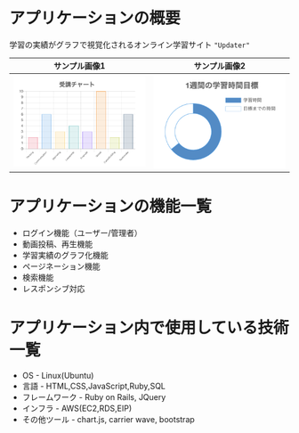 # アプリケーションの概要

学習の実績がグラフで視覚化されるオンライン学習サイト `"Updater"`

|サンプル画像1|サンプル画像2|
|---|---|
|<img src="https://github.com/Ryosuke-Tezuka/updater/blob/master/public/images/about_1.png" width="300">|<img src="https://github.com/Ryosuke-Tezuka/updater/blob/master/public/images/about_2.png" width="300">|

# アプリケーションの機能一覧

* ログイン機能（ユーザー/管理者）
* 動画投稿、再生機能
* 学習実績のグラフ化機能
* ページネーション機能
* 検索機能
* レスポンシブ対応

# アプリケーション内で使用している技術一覧

* OS - Linux(Ubuntu)
* 言語 - HTML,CSS,JavaScript,Ruby,SQL
* フレームワーク - Ruby on Rails, JQuery
* インフラ - AWS(EC2,RDS,EIP)
* その他ツール - chart.js, carrier wave, bootstrap

